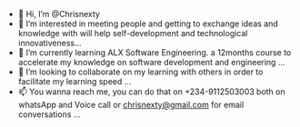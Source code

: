 - 👋 Hi, I’m @Chrisnexty
- 👀 I’m interested in meeting people and getting to exchange ideas and knowledge with will help self-development and technological innovativeness...
- 🌱 I’m currently learning ALX Software Engineering. a 12months course to accelerate my knowledge on software development and engineering ...
- 💞️ I’m looking to collaborate on my learning with others in order to facilitate my learning speed ...
- 📫 You wanna reach me, you can do that on +234-9112503003 both on whatsApp and Voice call or chrisnexty@gmail.com for email conversations ...

<!---
Chrisnexty/Chrisnexty is a ✨ special ✨ repository because its `README.md` (this file) appears on your GitHub profile.
You can click the Preview link to take a look at your changes.
--->
